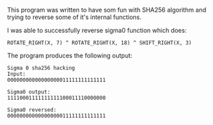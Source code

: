 This program was written to have som fun with SHA256 algorithm and trying to reverse some of it's internal functions.

I was able to successfully reverse sigma0 function which does:

`ROTATE_RIGHT(X, 7) ^ ROTATE_RIGHT(X, 18) ^ SHIFT_RIGHT(X, 3)`

The program produces the following output:

```
Sigma 0 sha256 hacking
Input:
00000000000000000011111111111111

Sigma0 output:
11110001111111111100011110000000

Sigma0 reversed:
00000000000000000011111111111111
```

